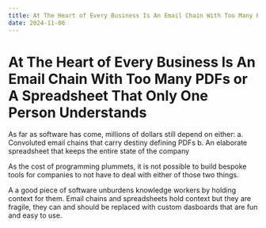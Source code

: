 ```yaml
---
title: At The Heart of Every Business Is An Email Chain With Too Many PDFs or A Spreadsheet That Only One Person Understands
date: 2024-11-06
---
```

# At The Heart of Every Business Is An Email Chain With Too Many PDFs or A Spreadsheet That Only One Person Understands

As far as software has come, millions of dollars still depend on either:
	a. Convoluted email chains that carry destiny defining PDFs 
	b. An elaborate spreadsheet that keeps the entire state of the company

As the cost of programming plummets, it is not possible to build bespoke tools for companies to not have to deal with either of those two things.

A a good piece of software unburdens knowledge workers by holding context for them. Email chains and spreadsheets hold context but they are fragile, they can and should be replaced with custom dasboards that are fun and easy to use.

